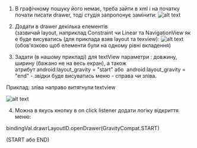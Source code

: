 1. В графічному пошуку його немає, треба зайти в xml і на початку почати писати drawer, тоді студія запропонує замінити:
![alt text](pictures/DrawerLayout-1.png)

2. Додати в drawer декілька елементів (зазвичай layout, наприклад Constraint чи Linear та NavigationView яке буде висуватись (для приклада взяв layout та texview):
![alt text](pictures/DrawerLayout-2.png)
(обов'язково щоб елементи були на одному рівні вкладення) 

3.  Задати (в нашому прикладі) для textView параметри : довжину, ширину (бажано не на весь екран), а також атрибут android:layout_gravity = "start" або  android:layout_gravity = "end" - звідки буде висуватись меню - справа чи зліва. 
    

Приклад: зліва направо витягнули textview

![alt text](pictures/DrawerLayout-3.png)

4.  Можна в якусь кнопку в on click listener додати логіку відкриття меню: 
    

bindingVal.drawrLayoutID.openDrawer(GravityCompat.START)  

(START або END)